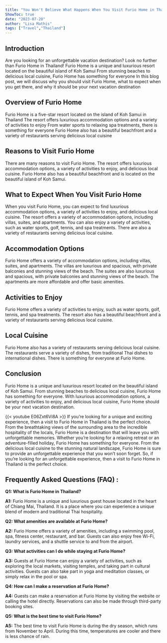 ```yaml
---
title: "You Won't Believe What Happens When You Visit Furio Home in Thailand!"
ShowToc: true 
date: "2023-07-20"
author: "Lisa Mathis" 
tags: ["Travel","Thailand"]
---
```

## Introduction
Are you looking for an unforgettable vacation destination? Look no further than Furio Home in Thailand! Furio Home is a unique and luxurious resort located on the beautiful island of Koh Samui From stunning beaches to delicious local cuisine, Furio Home has something for everyone In this blog post, we will discuss why you should visit Furio Home, what to expect when you get there, and why it should be your next vacation destination

## Overview of Furio Home
Furio Home is a five-star resort located on the island of Koh Samui in Thailand The resort offers luxurious accommodation options and a variety of activities to enjoy From water sports to relaxing spa treatments, there is something for everyone Furio Home also has a beautiful beachfront and a variety of restaurants serving delicious local cuisine

## Reasons to Visit Furio Home
There are many reasons to visit Furio Home. The resort offers luxurious accommodation options, a variety of activities to enjoy, and delicious local cuisine. Furio Home also has a beautiful beachfront and is located on the beautiful island of Koh Samui.

## What to Expect When You Visit Furio Home
When you visit Furio Home, you can expect to find luxurious accommodation options, a variety of activities to enjoy, and delicious local cuisine. The resort offers a variety of accommodation options, including villas, suites, and apartments. You can also enjoy a variety of activities, such as water sports, golf, tennis, and spa treatments. There are also a variety of restaurants serving delicious local cuisine.

## Accommodation Options
Furio Home offers a variety of accommodation options, including villas, suites, and apartments. The villas are luxurious and spacious, with private balconies and stunning views of the beach. The suites are also luxurious and spacious, with private balconies and stunning views of the beach. The apartments are more affordable and offer basic amenities.

## Activities to Enjoy
Furio Home offers a variety of activities to enjoy, such as water sports, golf, tennis, and spa treatments. The resort also has a beautiful beachfront and a variety of restaurants serving delicious local cuisine.

## Local Cuisine
Furio Home also has a variety of restaurants serving delicious local cuisine. The restaurants serve a variety of dishes, from traditional Thai dishes to international dishes. There is something for everyone at Furio Home.

## Conclusion
Furio Home is a unique and luxurious resort located on the beautiful island of Koh Samui. From stunning beaches to delicious local cuisine, Furio Home has something for everyone. With luxurious accommodation options, a variety of activities to enjoy, and delicious local cuisine, Furio Home should be your next vacation destination.

{{< youtube E06Zxt6Vi8A >}} 
If you’re looking for a unique and exciting experience, then a visit to Furio Home in Thailand is the perfect choice. From the breathtaking views of the surrounding area to the incredible hospitality of the locals, Furio Home is a destination that will leave you with unforgettable memories. Whether you’re looking for a relaxing retreat or an adventure-filled holiday, Furio Home has something for everyone. From the delicious local cuisine to the stunning natural landscape, Furio Home is sure to provide an unforgettable experience that you won’t soon forget. So, if you’re looking for an unforgettable experience, then a visit to Furio Home in Thailand is the perfect choice.

## Frequently Asked Questions (FAQ) :
**Q1: What is Furio Home in Thailand?**

**A1:** Furio Home is a unique and luxurious guest house located in the heart of Chiang Mai, Thailand. It is a place where you can experience a unique blend of modern and traditional Thai hospitality.

**Q2: What amenities are available at Furio Home?**

**A2:** Furio Home offers a variety of amenities, including a swimming pool, spa, fitness center, restaurant, and bar. Guests can also enjoy free Wi-Fi, laundry services, and a shuttle service to and from the airport.

**Q3: What activities can I do while staying at Furio Home?**

**A3:** Guests at Furio Home can enjoy a variety of activities, such as exploring the local markets, visiting temples, and taking part in cultural activities. Guests can also take part in yoga and meditation classes, or simply relax in the pool or spa.

**Q4: How can I make a reservation at Furio Home?**

**A4:** Guests can make a reservation at Furio Home by visiting the website or calling the hotel directly. Reservations can also be made through third-party booking sites.

**Q5: What is the best time to visit Furio Home?**

**A5:** The best time to visit Furio Home is during the dry season, which runs from November to April. During this time, temperatures are cooler and there is less chance of rain.



